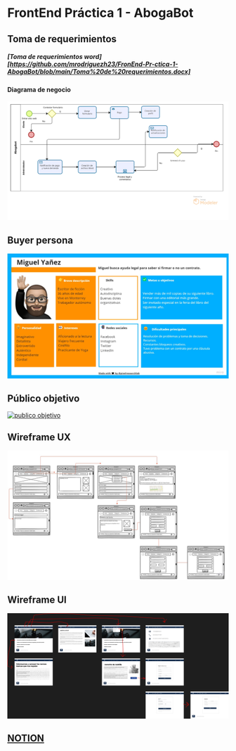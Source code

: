 # FrontEnd Práctica 1 - AbogaBot

## Toma de requerimientos
##### [Toma de requerimientos word][https://github.com/mrodriguezh23/FronEnd-Pr-ctica-1-AbogaBot/blob/main/Toma%20de%20requerimientos.docx]
#### Diagrama de negocio
[![diagrama](https://github.com/mrodriguezh23/FronEnd-Pr-ctica-1-AbogaBot/blob/main/Modelo%20Abogabot.png "diagrama")](https://github.com/mrodriguezh23/FronEnd-Pr-ctica-1-AbogaBot/blob/main/Modelo%20Abogabot.png "diagrama")
## Buyer persona
[![buyer persona](https://github.com/mrodriguezh23/FronEnd-Pr-ctica-1-AbogaBot/blob/main/Buyer%20Persona.jpg "buyer persona")](https://github.com/mrodriguezh23/FronEnd-Pr-ctica-1-AbogaBot/blob/main/Buyer%20Persona.jpg "buyer persona")
## Público objetivo
[![publico objetivo](https://github.com/mrodriguezh23/FronEnd-Pr-ctica-1-AbogaBot/blob/main/P%C3%BAblico%20objetivo.jpg "publico objetivo")](https://github.com/mrodriguezh23/FronEnd-Pr-ctica-1-AbogaBot/blob/main/P%C3%BAblico%20objetivo.jpg "publico objetivo")
## Wireframe UX
[![ux](https://github.com/mrodriguezh23/FronEnd-Pr-ctica-1-AbogaBot/blob/main/UX.jpg "ux")](https://github.com/mrodriguezh23/FronEnd-Pr-ctica-1-AbogaBot/blob/main/UX.jpg "ux")
## Wireframe UI
[![UI](https://github.com/mrodriguezh23/FronEnd-Pr-ctica-1-AbogaBot/blob/main/UI%20Abogabot.png "UI")](https://github.com/mrodriguezh23/FronEnd-Pr-ctica-1-AbogaBot/blob/main/UI%20Abogabot.png "UI")

## [NOTION][https://www.notion.so/Pr-ctica-1-AbogaBot-7d973432a4de42a68c376e78257a8cfb]
[https://www.notion.so/Pr-ctica-1-AbogaBot-7d973432a4de42a68c376e78257a8cfb]: https://www.notion.so/Pr-ctica-1-AbogaBot-7d973432a4de42a68c376e78257a8cfb "notion"
